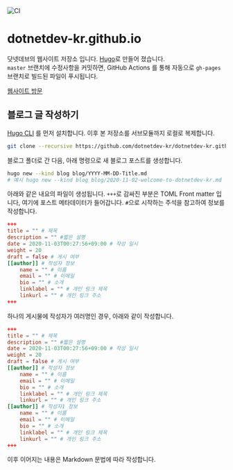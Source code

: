 ![CI](https://github.com/dotnetdev-kr/dotnetdevkr.github.io/workflows/CI/badge.svg)

# dotnetdev-kr.github.io

닷넷데브의 웹사이트 저장소 입니다. [Hugo](https://gohugo.io/)로 만들어 졌습니다.  
`master` 브랜치에 수정사항을 커밋하면, GitHub Actions 를 통해 자동으로 `gh-pages` 브랜치로 빌드된 파일이 푸시됩니다.

[웹사이트 방문](https://dotnetdev.kr)

## 블로그 글 작성하기

[Hugo CLI](https://gohugo.io) 를 먼저 설치합니다. 이후 본 저장소를 서브모듈까지 로컬로 복제합니다.

```bash
git clone --recursive https://github.com/dotnetdev-kr/dotnetdev-kr.github.io
```

블로그 폴더로 간 다음, 아래 명령으로 새 블로그 포스트를 생성합니다.

```bash
hugo new --kind blog blog/YYYY-MM-DD-Title.md
# 예시 hugo new --kind blog blog/2020-11-02-welcome-to-dotnetdev-kr.md
```

아래와 같은 내요의 파일이 생성됩니다. `+++`로 감싸진 부분은 TOML Front matter 입니다, 여기에 포스트 메타데이터가 들어갑니다.
`#`으로 시작하는 주석을 참고하여 정보를 작성합니다.
```toml
+++
title = "" # 제목
description = "" #짧은 설명
date = 2020-11-03T00:27:56+09:00 # 작성 일시
weight = 20
draft = false # 게시 여부
[[author]] # 작성자 정보
    name = "" # 이름
    email = "" # 이메일
    bio = "" # 소개
    linklabel = "" # 개인 링크 제목
    linkurl = "" # 개인 링크 주소
+++
```
하나의 게시물에 작성자가 여러명인 경우, 아래와 같이 작성합니다.
```toml
+++
title = "" # 제목
description = "" #짧은 설명
date = 2020-11-03T00:27:56+09:00 # 작성 일시
weight = 20
draft = false # 게시 여부
[[author]] # 작성자 정보
    name = "" # 이름
    email = "" # 이메일
    bio = "" # 소개
    linklabel = "" # 개인 링크 제목
    linkurl = "" # 개인 링크 주소
[[author]] # 작성자1 정보
    name = "" # 이름
    email = "" # 이메일
    bio = "" # 소개
    linklabel = "" # 개인 링크 제목
    linkurl = "" # 개인 링크 주소
+++
```
이후 이어지는 내용은 Markdown 문법에 따라 작성합니다.
